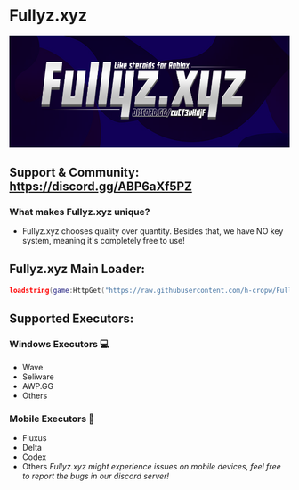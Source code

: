 # Fullyz.xyz 
![Fullyz.xyz Banner](https://github.com/h-cropw/Fullyz.xyz/blob/main/Fullyz.png)
## Support & Community: https://discord.gg/ABP6aXf5PZ
### What makes Fullyz.xyz unique?
- Fullyz.xyz chooses quality over quantity. Besides that, we have NO key system, meaning it's completely free to use!


## Fullyz.xyz Main Loader:
```lua
loadstring(game:HttpGet("https://raw.githubusercontent.com/h-cropw/Fullyz.xyz/refs/heads/main/MainLoader.lua"))()
```

## Supported Executors:
### Windows Executors 💻
* Wave
* Seliware
* AWP.GG
* Others

### Mobile Executors 📱
* Fluxus
* Delta
* Codex
* Others
*Fullyz.xyz might experience issues on mobile devices, feel free to report the bugs in our discord server!*
